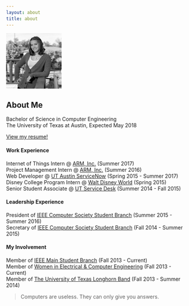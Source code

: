 ```yaml
---
layout: about
title: about
---
```

<img style="width:30%;" class="about-img-page pull-right" src="/images/me.png">

## About Me
Bachelor of Science in Computer Engineering  
The University of Texas at Austin, Expected May 2018

[View my resume!](/resume)

#### Work Experience
Internet of Things Intern @ [ARM, Inc.](http://www.arm.com/) (Summer 2017)  
Project Management Intern @ [ARM, Inc.](http://www.arm.com/) (Summer 2016)  
Web Developer @ [UT Austin ServiceNow](https://centralbusinessoffice.utexas.edu/content/service-now-go-live) (Spring 2015 - Summer 2017) 
Disney College Program Intern @ [Walt Disney World](https://jobs.disneycareers.com/disney-college-program) (Spring 2015)  
Senior Student Associate @ [UT Service Desk](https://www.utexas.edu/its/helpdesk/) (Summer 2014 - Fall 2015)  

#### Leadership Experience
President of [IEEE Computer Society Student Branch](http://ieeecs.ece.utexas.edu) (Summer 2015 - Summer 2016)     
Secretary of [IEEE Computer Society Student Branch](http://ieeecs.ece.utexas.edu) (Fall 2014 - Summer 2015)  

#### My Involvement
Member of [IEEE Main Student Branch](http://ieee.ece.utexas.edu) (Fall 2013 - Current)  
Member of [Women in Electrical & Computer Engineering](http://utwece.org/) (Fall 2013 - Current)  
Member of [The University of Texas Longhorn Band](https://lhb.music.utexas.edu/) (Fall 2013 - Summer 2014)  

> Computers are useless. They can only give you answers.

<span class="contacticon center">
	<a href="mailto:jplunkett@utexas.edu"><i class="fa fa-envelope-square"></i></a>
	<a href="https://github.com/yennster" target="_blank"><i class="fa fa-github-square"></i></a>
	<a href="https://www.linkedin.com/in/jennyplunkett" target="_blank"><i class="fa fa-linkedin-square"></i></a>
	<a href="http://yennster.com" target="_blank"><i class="fa fa-tumblr-square"></i></a>
	<a href="https://twitter.com/yennster57" target="_blank"><i class="fa fa-twitter-square"></i></a>
</span>
